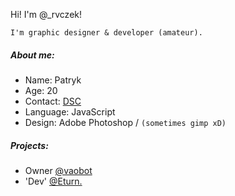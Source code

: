 

Hi! I'm @_rvczek!

```
I'm graphic designer & developer (amateur).
```

##### About me:
- Name: Patryk
- Age: 20 
- Contact: [DSC](https://discord.com/users/533949911033708545)
- Language: JavaScript
- Design: Adobe Photoshop / `(sometimes gimp xD)`

##### Projects:
- Owner [@vaobot](https://discord.gg/Ev2uMq4TSG)
- 'Dev' [@Eturn.](https://discord.gg/DWxzvCUkyE)
